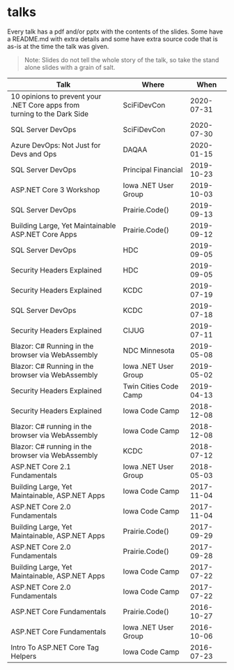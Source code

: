 # talks

Every talk has a pdf and/or pptx with the contents of the slides. Some have a README.md with extra details and some have extra source code that is as-is at the time the talk was given.

> Note: Slides do not tell the whole story of the talk, so take the stand alone slides with a grain of salt.

| Talk                                                                          | Where                 | When       |
| ----------------------------------------------------------------------------- | --------------------- | ---------- |
| 10 opinions to prevent your .NET Core apps from <br> turning to the Dark Side | SciFiDevCon           | 2020-07-31 |
| SQL Server DevOps                                                             | SciFiDevCon           | 2020-07-30 |
| Azure DevOps: Not Just for Devs and Ops                                       | DAQAA                 | 2020-01-15 |
| SQL Server DevOps                                                             | Principal Financial   | 2019-10-23 |
| ASP.NET Core 3 Workshop                                                       | Iowa .NET User Group  | 2019-10-03 |
| SQL Server DevOps                                                             | Prairie.Code()        | 2019-09-13 |
| Building Large, Yet Maintainable ASP.NET Core Apps                            | Prairie.Code()        | 2019-09-12 |
| SQL Server DevOps                                                             | HDC                   | 2019-09-05 |
| Security Headers Explained                                                    | HDC                   | 2019-09-05 |
| Security Headers Explained                                                    | KCDC                  | 2019-07-19 |
| SQL Server DevOps                                                             | KCDC                  | 2019-07-18 |
| Security Headers Explained                                                    | CIJUG                 | 2019-07-11 |
| Blazor: C# Running in the browser via WebAssembly                             | NDC Minnesota         | 2019-05-08 |
| Blazor: C# Running in the browser via WebAssembly                             | Iowa .NET User Group  | 2019-05-02 |
| Security Headers Explained                                                    | Twin Cities Code Camp | 2019-04-13 |
| Security Headers Explained                                                    | Iowa Code Camp        | 2018-12-08 |
| Blazor: C# running in the browser via WebAssembly                             | Iowa Code Camp        | 2018-12-08 |
| Blazor: C# running in the browser via WebAssembly                             | KCDC                  | 2018-07-12 |
| ASP.NET Core 2.1 Fundamentals                                                 | Iowa .NET User Group  | 2018-05-03 |
| Building Large, Yet Maintainable, ASP.NET Apps                                | Iowa Code Camp        | 2017-11-04 |
| ASP.NET Core 2.0 Fundamentals                                                 | Iowa Code Camp        | 2017-11-04 |
| Building Large, Yet Maintainable, ASP.NET Apps                                | Prairie.Code()        | 2017-09-29 |
| ASP.NET Core 2.0 Fundamentals                                                 | Prairie.Code()        | 2017-09-28 |
| Building Large, Yet Maintainable, ASP.NET Apps                                | Iowa Code Camp        | 2017-07-22 |
| ASP.NET Core 2.0 Fundamentals                                                 | Iowa Code Camp        | 2017-07-22 |
| ASP.NET Core Fundamentals                                                     | Prairie.Code()        | 2016-10-27 |
| ASP.NET Core Fundamentals                                                     | Iowa .NET User Group  | 2016-10-06 |
| Intro To ASP.NET Core Tag Helpers                                             | Iowa Code Camp        | 2016-07-23 |
